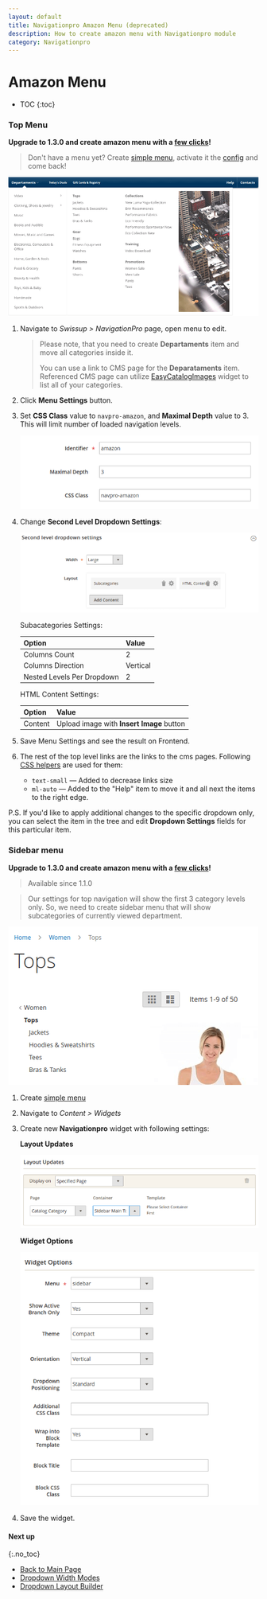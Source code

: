 ```yaml
---
layout: default
title: Navigationpro Amazon Menu (deprecated)
description: How to create amazon menu with Navigationpro module
category: Navigationpro
---
```


# Amazon Menu

* TOC
{:toc}

### Top Menu

**Upgrade to 1.3.0 and create amazon menu with a [few clicks](../../amazon-menu/)!**

> Don't have a menu yet? Create [simple menu][simple-menu], activate it the
> [config][config] and come back!

![Amazon Menu](/images/m2/navigationpro/use-cases/amazon-menu.png)

 1. Navigate to _Swissup > NavigationPro_ page, open menu to edit.

    > Please note, that you need to create **Departaments** item and move all
    > categories inside it.
    >
    > You can use a link to CMS page for the **Deparataments** item. Referenced
    > CMS page can utilize [EasyCatalogImages](/m2/extensions/easycatalogimages/)
    > widget to list all of your categories.

 2. Click **Menu Settings** button.
 3. Set **CSS Class** value to `navpro-amazon`, and **Maximal Depth** value to 3.
    This will limit number of loaded navigation levels.

    ![General Settings](/images/m2/navigationpro/use-cases/amazon-menu/general-settings.png)

 4. Change **Second Level Dropdown Settings**:

    ![Second level dropdown settings](/images/m2/navigationpro/use-cases/amazon-menu/second-level-dropdown-settings.png)

    Subacategories Settings:

    Option                      | Value
    ----------------------------|-------
    Columns Count               | 2
    Columns Direction           | Vertical
    Nested Levels Per Dropdown  | 2

    HTML Content Settings:

    Option  | Value
    --------|------
    Content | Upload image with **Insert Image** button

 5. Save Menu Settings and see the result on Frontend.
 6. The rest of the top level links are the links to the cms pages. Following
    [CSS helpers][css-helpers] are used for them:

    - `text-small` — Added to decrease links size
    - `ml-auto` — Added to the "Help" item to move it and all next the items to
        the right edge.

P.S. If you'd like to apply additional changes to the specific dropdown only,
you can select the item in the tree and edit **Dropdown Settings** fields for
this particular item.

### Sidebar menu

**Upgrade to 1.3.0 and create amazon menu with a [few clicks](../../amazon-menu/)!**

> Available since 1.1.0

> Our settings for top navigation will show the first 3 category levels only.
> So, we need to create sidebar menu that will show subcategories of
> currently viewed department.

![Amazon Sidebar screenshot](/images/m2/navigationpro/use-cases/amazon-menu/amazon-sidebar-frontend.png)

 1. Create [simple menu][simple-menu]
 2. Navigate to _Content > Widgets_
 3. Create new **Navigationpro** widget with following settings:

    **Layout Updates**

    ![Layout Update Settings](/images/m2/navigationpro/use-cases/amazon-menu/widget-layout-updates.png)

    **Widget Options**

    ![Amazon Sidebar Menu Settings](/images/m2/navigationpro/use-cases/amazon-menu/widget-options.png)

 4. Save the widget.

#### Next up
{:.no_toc}

 -  [Back to Main Page](/m2/extensions/navigationpro/)
 -  [Dropdown Width Modes](/m2/extensions/navigationpro/ui/dropdown-width-modes/)
 -  [Dropdown Layout Builder](/m2/extensions/navigationpro/ui/dropdown-layout-builder/)

[simple-menu]: /m2/extensions/navigationpro/use-cases/simple-menu/ "Simple Menu"
[css-helpers]: /m2/extensions/navigationpro/customization/css-helpers/ "CSS Helpers"
[config]: /m2/extensions/navigationpro/configuration/ "Configuration"

